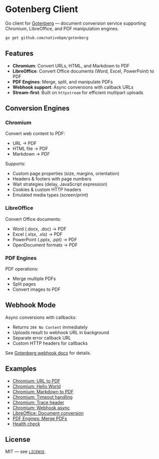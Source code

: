 # Gotenberg Client

Go client for [Gotenberg](https://gotenberg.dev/) — document conversion service supporting Chromium, LibreOffice, and PDF manipulation engines.

```bash
go get github.com/nativebpm/gotenberg
```

## Features

- **Chromium**: Convert URLs, HTML, and Markdown to PDF
- **LibreOffice**: Convert Office documents (Word, Excel, PowerPoint) to PDF
- **PDF Engines**: Merge, split, and manipulate PDFs
- **Webhook support**: Async conversions with callback URLs
- **Stream-first**: Built on `httpstream` for efficient multipart uploads

## Conversion Engines

### Chromium

Convert web content to PDF:
- URL → PDF
- HTML file → PDF
- Markdown → PDF

Supports:
- Custom page properties (size, margins, orientation)
- Headers & footers with page numbers
- Wait strategies (delay, JavaScript expression)
- Cookies & custom HTTP headers
- Emulated media types (screen/print)

### LibreOffice

Convert Office documents:
- Word (.docx, .doc) → PDF
- Excel (.xlsx, .xls) → PDF
- PowerPoint (.pptx, .ppt) → PDF
- OpenDocument formats → PDF

### PDF Engines

PDF operations:
- Merge multiple PDFs
- Split pages
- Convert images to PDF

## Webhook Mode

Async conversions with callbacks:
- Returns `204 No Content` immediately
- Uploads result to webhook URL in background
- Separate error callback URL
- Custom HTTP headers for callbacks

See [Gotenberg webhook docs](https://gotenberg.dev/docs/webhook) for details.

## Examples

- [Chromium: URL to PDF](examples/cmd/chromium/converturl)
- [Chromium: Hello World](examples/cmd/chromium/helloworld)
- [Chromium: Markdown to PDF](examples/cmd/chromium/markdown)
- [Chromium: Timeout handling](examples/cmd/chromium/timeout)
- [Chromium: Trace header](examples/cmd/chromium/trace)
- [Chromium: Webhook async](examples/cmd/chromium/webhook)
- [LibreOffice: Document conversion](examples/cmd/libreoffice/convert)
- [PDF Engines: Merge PDFs](examples/cmd/pdfengines/merge)
- [Health check](examples/cmd/health)

## License

MIT — see [`LICENSE`](../LICENSE).
